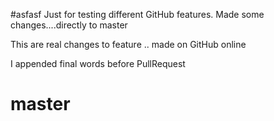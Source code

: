 #asfasf
Just for testing different GitHub features.
Made some changes....directly to master

This are real changes to feature .. made on GitHub online

I appended final words before PullRequest

# master